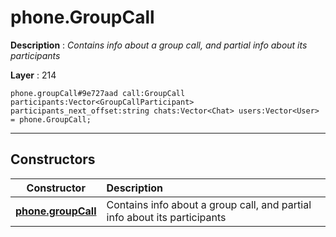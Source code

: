 # phone.GroupCall

**Description** : *Contains info about a group call, and partial info about its participants*

**Layer** : 214

```tl
phone.groupCall#9e727aad call:GroupCall participants:Vector<GroupCallParticipant> participants_next_offset:string chats:Vector<Chat> users:Vector<User> = phone.GroupCall;
```

---

## Constructors

| Constructor | Description |
| :---: | :--- |
| [**phone.groupCall**](constructor/phone.groupCall) | Contains info about a group call, and partial info about its participants |